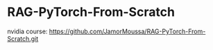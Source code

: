 # RAG-PyTorch-From-Scratch

nvidia course: https://github.com/JamorMoussa/RAG-PyTorch-From-Scratch.git
